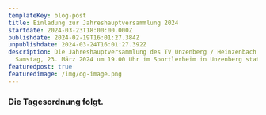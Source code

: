 ```yaml
---
templateKey: blog-post
title: Einladung zur Jahreshauptversammlung 2024
startdate: 2024-03-23T18:00:00.000Z
publishdate: 2024-02-19T16:01:27.384Z
unpublishdate: 2024-03-24T16:01:27.392Z
description: Die Jahreshauptversammlung des TV Unzenberg / Heinzenbach findet am
  Samstag, 23. März 2024 um 19.00 Uhr im Sportlerheim in Unzenberg statt.
featuredpost: true
featuredimage: /img/og-image.png
---
```

### Die Tagesordnung folgt.